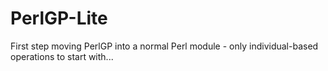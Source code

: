 PerlGP-Lite
===========

First step moving PerlGP into a normal Perl module - only individual-based operations to start with...
